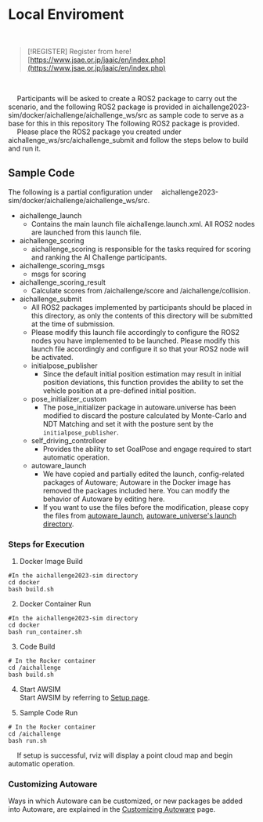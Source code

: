# Local Enviroment

<br>

> [!REGISTER]
> Register from here!
> [https://www.jsae.or.jp/jaaic/en/index.php](https://www.jsae.or.jp/jaaic/en/index.php)

<br>

 &emsp; Participants will be asked to create a ROS2 package to carry out the scenario, and the following ROS2 package is provided in aichallenge2023-sim/docker/aichallenge/aichallenge_ws/src as sample code to serve as a base for this in this repository The following ROS2 package is provided.  
 &emsp; Please place the ROS2 package you created under aichallenge_ws/src/aichallenge_submit and follow the steps below to build and run it.
  
## Sample Code
 The following is a partial configuration under &emsp;aichallenge2023-sim/docker/aichallenge/aichallenge_ws/src.
* aichallenge_launch
    * Contains the main launch file aichallenge.launch.xml. All ROS2 nodes are launched from this launch file.
* aichallenge_scoring
    * aichallenge_scoring is responsible for the tasks required for scoring and ranking the AI Challenge participants.
* aichallenge_scoring_msgs
    * msgs for scoring
* aichallenge_scoring_result
    * Calculate scores from /aichallenge/score and /aichallenge/collision.
* aichallenge_submit
    * All ROS2 packages implemented by participants should be placed in this directory, as only the contents of this directory will be submitted at the time of submission.
    * Please modify this launch file accordingly to configure the ROS2 nodes you have implemented to be launched. Please modify this launch file accordingly and configure it so that your ROS2 node will be activated.
    * initialpose_publisher
      * Since the default initial position estimation may result in initial position deviations, this function provides the ability to set the vehicle position at a pre-defined initial position.
    * pose_initializer_custom
      * The pose_initializer package in autoware.universe has been modified to discard the posture calculated by Monte-Carlo and NDT Matching and set it with the posture sent by the `initialpose_publisher`.
    * self_driving_controlloer
        * Provides the ability to set GoalPose and engage required to start automatic operation.
    * autoware_launch
        * We have copied and partially edited the launch, config-related packages of Autoware; Autoware in the Docker image has removed the packages included here. You can modify the behavior of Autoware by editing here.
        * If you want to use the files before the modification, please copy the files from [autoware_launch](https://github.com/autowarefoundation/autoware_launch/tree/awsim-stable), [autoware_universe's launch directory](https://github.com/autowarefoundation/autoware.universe/tree/awsim-stable/launch).

### Steps for Execution

1. Docker Image Build
```
#In the aichallenge2023-sim directory
cd docker
bash build.sh
```

2. Docker Container Run
```
#In the aichallenge2023-sim directory
cd docker
bash run_container.sh
```

3. Code Build
```
# In the Rocker container
cd /aichallenge
bash build.sh
 ```
 4. Start AWSIM  
Start AWSIM by referring to [Setup page](../setup/index.html).

5. Sample Code Run
 ```
# In the Rocker container
cd /aichallenge
bash run.sh
```
 &emsp; If setup is successful, rviz will display a point cloud map and begin automatic operation.
 
 ### Customizing Autoware

 Ways in which Autoware can be customized, or new packages be added into Autoware, are explained in the [Customizing Autoware](../customize/index.html) page.